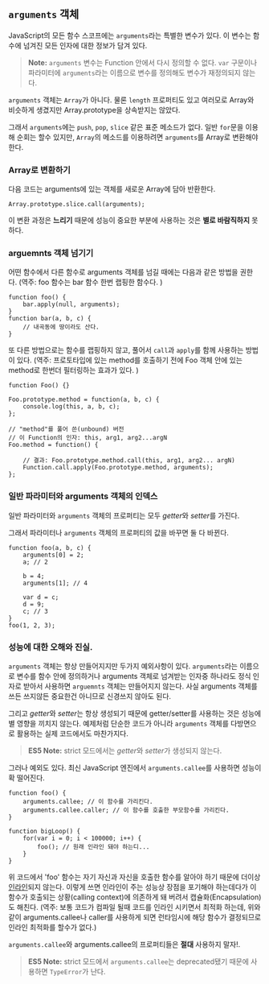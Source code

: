 ## `arguments` 객체

JavaScript의 모든 함수 스코프에는 `arguments`라는 특별한 변수가 있다. 이 변수는 함수에 넘겨진 모든 인자에 대한 정보가 담겨 있다.

> **Note:** `arguments` 변수는 Function 안에서 다시 정의할 수 없다. `var` 구문이나 파라미터에 `arguments`라는 이름으로 변수를 정의해도 변수가 재정의되지 않는다.

`arguments` 객체는 `Array`가 아니다. 물론 `length` 프로퍼티도 있고 여러모로 Array와 비슷하게 생겼지만 Array.prototype을 상속받지는 않았다.

그래서 `arguments`에는 `push`, `pop`, `slice` 같은 표준 메소드가 없다. 일반 `for`문을 이용해 순회는 할수 있지만, `Array`의 메소드를 이용하려면 `arguments`를 Array로 변환해야 한다.

### Array로 변환하기

다음 코드는 arguments에 있는 객체를 새로운 Array에 담아 반환한다.

    Array.prototype.slice.call(arguments);

이 변환 과정은 **느리기** 때문에 성능이 중요한 부분에 사용하는 것은 **별로 바람직하지** 못 하다.

### arguemnts 객체 넘기기

어떤 함수에서 다른 함수로 arguments 객체를 넘길 때에는 다음과 같은 방법을 권한다. (역주: foo 함수는 bar 함수 한번 랩핑한 함수다. )

    function foo() {
        bar.apply(null, arguments);
    }
    function bar(a, b, c) {
        // 내곡동에 땅이라도 산다.
    }

또 다른 방법으로는 함수를 랩핑하지 않고, 풀어서 `call`과 `apply`를 함께 사용하는 방법이 있다. (역주: 프로토타입에 있는 method를 호출하기 전에 Foo 객체 안에 있는 method로 한번더 필터링하는 효과가 있다. )

    function Foo() {}

    Foo.prototype.method = function(a, b, c) {
        console.log(this, a, b, c);
    };

    // "method"를 풀어 쓴(unbound) 버전
    // 이 Function의 인자: this, arg1, arg2...argN
    Foo.method = function() {

        // 결과: Foo.prototype.method.call(this, arg1, arg2... argN)
        Function.call.apply(Foo.prototype.method, arguments);
    };

### 일반 파라미터와 arguments 객체의 인덱스

일반 파라미터와 `arguments` 객체의 프로퍼티는 모두 *getter*와 *setter*를 가진다.

그래서 파라미터나 `arguments` 객체의 프로퍼티의 값을 바꾸면 둘 다 바뀐다.

    function foo(a, b, c) {
        arguments[0] = 2;
        a; // 2

        b = 4;
        arguments[1]; // 4

        var d = c;
        d = 9;
        c; // 3
    }
    foo(1, 2, 3);

### 성능에 대한 오해와 진실.

`arguments` 객체는 항상 만들어지지만 두가지 예외사항이 있다. `arguments`라는 이름으로 변수를 함수 안에 정의하거나 arguments 객체로 넘겨받는 인자중 하나라도 정식 인자로 받아서 사용하면 `arguemnts` 객체는 만들어지지 않는다. 사실 arguments 객체를 쓰든 쓰지않든 중요한건 아니므로 신경쓰지 않아도 된다.

그리고 *getter*와 *setter*는 항상 생성되기 때문에 getter/setter를 사용하는 것은 성능에 별 영향을 끼치지 않는다. 예제처럼 단순한 코드가 아니라 `arguments` 객체를 다방면으로 활용하는 실제 코드에서도 마찬가지다.

> **ES5 Note:** strict 모드에서는 *getter*와 *setter*가 생성되지 않는다.

그러나 예외도 있다. 최신 JavaScript 엔진에서 `arguments.callee`를 사용하면 성능이 확 떨어진다.

    function foo() {
        arguments.callee; // 이 함수를 가리킨다.
        arguments.callee.caller; // 이 함수를 호출한 부모함수를 가리킨다.
    }

    function bigLoop() {
        for(var i = 0; i < 100000; i++) {
            foo(); // 원래 인라인 돼야 하는디...
        }
    }

위 코드에서 'foo' 함수는 자기 자신과 자신을 호출한 함수를 알아야 하기 때문에 더이상 [인라인][1]되지 않는다. 이렇게 쓰면 인라인이 주는 성능상 장점을 포기해야 하는데다가 이 함수가 호출되는 상황(calling context)에 의존하게 돼 버려서 캡슐화(Encapsulation)도 해친다. 
(역주: 보통 코드가 컴파일 될때 코드를 인라인 시키면서 최적화 하는데, 위와 같이 arguments.callee나 caller를 사용하게 되면 런타임시에 해당 함수가 결정되므로 인라인 최적화를 할수가 없다.)

`arguments.callee`와 arguments.callee의 프로퍼티들은 **절대** 사용하지 말자!.

> **ES5 Note:** strict 모드에서 `arguments.callee`는 deprecated됐기 때문에 사용하면 `TypeError`가 난다.

[1]: http://en.wikipedia.org/wiki/Inlining
